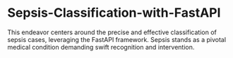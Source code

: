 # Sepsis-Classification-with-FastAPI
This endeavor centers around the precise and effective classification of sepsis cases, leveraging the FastAPI framework. Sepsis stands as a pivotal medical condition demanding swift recognition and intervention.
